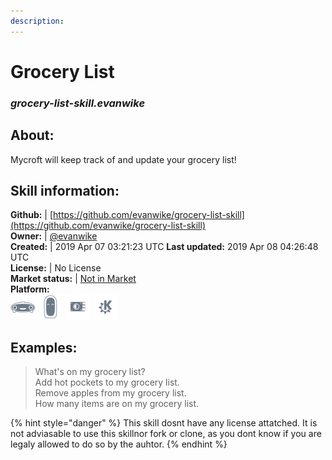 ```yaml
---    
description:   
---    
```

# Grocery List  
### _grocery-list-skill.evanwike_  
## About:  
Mycroft will keep track of and update your grocery list!

## Skill information:  
**Github:** | [https://github.com/evanwike/grocery-list-skill](https://github.com/evanwike/grocery-list-skill)  
**Owner:** | [@evanwike](https://github.com/evanwike)  
**Created:** | 2019 Apr 07 03:21:23 UTC  **Last updated:** 2019 Apr 08 04:26:48 UTC  
**License:** | No License  
**Market status:** | [Not in Market](https://market.mycroft.ai/skill/)  
**Platform:**  
 ![](../.gitbook/assets/mark-1-icon.png)  ![](../.gitbook/assets/mark-2-icon.png)  ![](../.gitbook/assets/picroft-icon.png)  ![](../.gitbook/assets/kde.png)   
## Examples:  
> What's on my grocery list?  
> Add hot pockets to my grocery list.  
> Remove apples from my grocery list.  
> How many items are on my grocery list.  
  
{% hint style="danger" %}
This skill dosnt have any license attatched. It is not adviasable to use this skillnor fork or clone, as you dont know if you are legaly allowed to do so by the auhtor.
{% endhint %}
